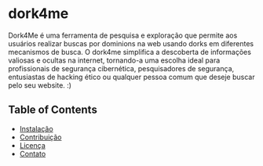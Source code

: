 # dork4me
Dork4Me é uma ferramenta de pesquisa e exploração que permite aos usuários realizar buscas por dominions na web usando dorks em diferentes mecanismos de busca. O dork4me simplifica a descoberta de informações valiosas e ocultas na internet, tornando-a uma escolha ideal para profissionais de segurança cibernética, pesquisadores de segurança, entusiastas de hacking ético ou qualquer pessoa comum que deseje buscar pelo seu website. 
:)

## Table of Contents

- [Instalação](#instalação)
- [Contribuição](#contribuição)
- [Licença](#licença)
- [Contato](#contato)

